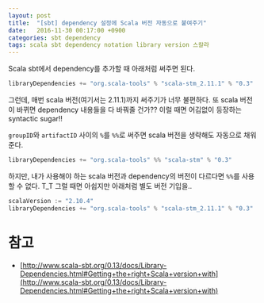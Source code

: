 ```yaml
---
layout: post
title:  "[sbt] dependency 설정에 Scala 버전 자동으로 붙여주기"
date:   2016-11-30 00:17:00 +0900
categories: sbt dependency
tags: scala sbt dependency notation library version 스칼라
---
```


Scala sbt에서 dependency를 추가할 때 아래처럼 써주면 된다.

```scala
libraryDependencies += "org.scala-tools" % "scala-stm_2.11.1" % "0.3"
```

그런데, 매번 scala 버전(여기서는 2.11.1)까지 써주기가 너무 불편하다. 또 scala 버전이 바뀌면 dependency 내용들을 다 바꿔줄 건가?? 이럴 때면 어김없이 등장하는 syntactic sugar!!

`groupID`와 `artifactID` 사이의 `%`를 `%%`로 써주면 scala 버전을 생략해도 자동으로 채워준다.

```scala
libraryDependencies += "org.scala-tools" %% "scala-stm" % "0.3"
```

하지만, 내가 사용해야 하는 scala 버전과 dependency의 버전이 다르다면 `%%`를 사용할 수 없다. T_T 그럴 때면 아쉽지만 아래처럼 별도 버전 기입을..

```scala
scalaVersion := "2.10.4"
libraryDependencies += "org.scala-tools" % "scala-stm_2.11.1" % "0.3"
```

# 참고
- [http://www.scala-sbt.org/0.13/docs/Library-Dependencies.html#Getting+the+right+Scala+version+with](http://www.scala-sbt.org/0.13/docs/Library-Dependencies.html#Getting+the+right+Scala+version+with)
